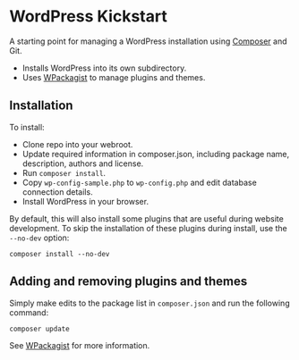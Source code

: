 # WordPress Kickstart

A starting point for managing a WordPress installation using [Composer](https://getcomposer.org/) and Git.

* Installs WordPress into its own subdirectory.
* Uses [WPackagist](http://wpackagist.org/) to manage plugins and themes.

## Installation

To install:

* Clone repo into your webroot.
* Update required information in composer.json, including package name, description, authors and license.
* Run `composer install`.
* Copy `wp-config-sample.php` to `wp-config.php` and edit database connection details.
* Install WordPress in your browser.

By default, this will also install some plugins that are useful during website development. To skip the installation of these plugins during install, use the `--no-dev` option:

`composer install --no-dev`

## Adding and removing plugins and themes

Simply make edits to the package list in `composer.json` and run the following command:

`composer update`

See [WPackagist](http://wpackagist.org/) for more information.
